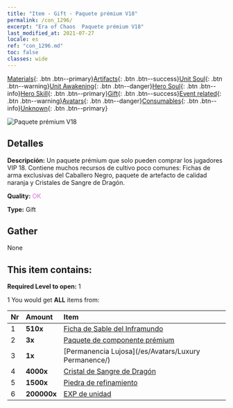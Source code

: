 ```yaml
---
title: "Item - Gift - Paquete prémium V18"
permalink: /con_1296/
excerpt: "Era of Chaos  Paquete prémium V18"
last_modified_at: 2021-07-27
locale: es
ref: "con_1296.md"
toc: false
classes: wide
---
```

 [Materials](/ItemsES/){: .btn .btn--primary}[Artifacts](/ItemsES/Artifacts/){: .btn .btn--success}[Unit Soul](/ItemsES/UnitSoul/){: .btn .btn--warning}[Unit Awakening](/ItemsES/UnitAwakening/){: .btn .btn--danger}[Hero Soul](/ItemsES/HeroSoul/){: .btn .btn--info}[Hero Skill](/ItemsES/HeroSkill/){: .btn .btn--primary}[Gift](/ItemsES/Gift/){: .btn .btn--success}[Event related](/ItemsES/Events/){: .btn .btn--warning}[Avatars](/ItemsES/Avatars/){: .btn .btn--danger}[Consumables](/ItemsES/Consumables/){: .btn .btn--info}[Unknown](/ItemsES/Unknown/){: .btn .btn--primary}

 ![Paquete prémium V18](/images/t/i_905001.png)

## Detalles
 **Descripción:** Un paquete prémium que solo pueden comprar los jugadores VIP 18. Contiene muchos recursos de cultivo poco comunes: Fichas de arma exclusivas del Caballero Negro, paquete de artefacto de calidad naranja y Cristales de Sangre de Dragón.

 **Quality:** <span style="color: #DA70D6">OK</span>

 **Type:** Gift

## Gather

  None

## This item contains:

 **Required Level to open:** 1

 1 You would get **ALL** items  from:

  | Nr | Amount |     Item    |
  |:---|:-------|:------------|
  | 1 |  **510x** | [Ficha de Sable del Inframundo](/ItemsES/con_979/) |  | 
  | 2 |  **3x** | [Paquete de componente prémium](/ItemsES/con_1363/) |  | 
  | 3 |  **1x** | [Permanencia Lujosa](/es/Avatars/Luxury Permanence/) |  | 
  | 4 |  **4000x** | [Cristal de Sangre de Dragón](/ItemsES/con_879/) |  | 
  | 5 |  **1500x** | [Piedra de refinamiento](/ItemsES/con_814/) |  | 
  | 6 |  **200000x** | [EXP de unidad](/ItemsES/con_902/) |  | 
